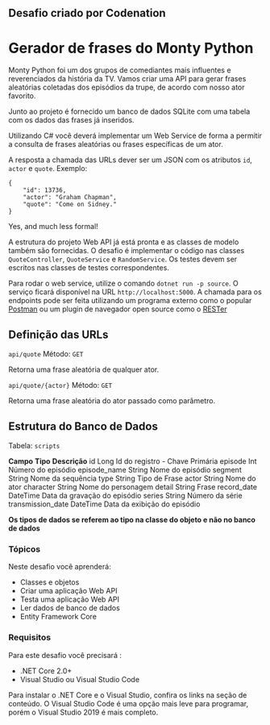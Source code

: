 ## Desafio criado por Codenation
# Gerador de frases do Monty Python
Monty Python foi um dos grupos de comediantes mais influentes e reverenciados da história da TV. Vamos criar uma API para gerar frases aleatórias coletadas dos episódios da trupe, de acordo com nosso ator favorito.

Junto ao projeto é fornecido um banco de dados SQLite com uma tabela com os dados das frases já inseridos.

Utilizando C# você deverá implementar um Web Service de forma a permitir a consulta de frases aleatórias ou frases específicas de um ator.

A resposta a chamada das URLs dever ser um JSON com os atributos `id`, `actor` e `quote`. Exemplo:

```
{ 
	"id": 13736,
	"actor": "Graham Chapman",
	"quote": "Come on Sidney."
}

```

Yes, and much less formal!

A estrutura do projeto Web API já está pronta e as classes de modelo também são fornecidas. O desafio é implementar o código nas classes `QuoteController`, `QuoteService` e `RandomService`. Os testes devem ser escritos nas classes de testes correspondentes.

Para rodar o web service, utilize o comando `dotnet run -p source`. O serviço ficará disponível na URL `http://localhost:5000`. A chamada para os endpoints pode ser feita utilizando um programa externo como o popular [Postman](https://www.postman.com) ou um plugin de navegador open source como o [RESTer](https://github.com/frigus02/RESTer)

## Definição das URLs
`api/quote`
Método: `GET`

Retorna uma frase aleatória de qualquer ator.

`api/quote/{actor}`
Método: `GET`

Retorna uma frase aleatória do ator passado como parâmetro.

## Estrutura do Banco de Dados
Tabela: `scripts`

**Campo**	  	   **Tipo**	   **Descrição**
id			    	Long	     Id do registro - Chave Primária
episode	        	Int	         Número do episódio
episode_name    	String	     Nome do episódio
segment	        	String	     Nome da sequência
type	        	String	     Tipo de Frase
actor	        	String	     Nome do ator
character	    	String	     Nome do personagem
detail	        	String	     Frase
record_date	    	DateTime	 Data da gravação do episódio
series	        	String	     Número da série
transmission_date	DateTime	 Data da exibição do episódio

**Os tipos de dados se referem ao tipo na classe do objeto e não no banco de dados**

### Tópicos
Neste desafio você aprenderá:

* Classes e objetos
* Criar uma aplicação Web API
* Testa uma aplicação Web API
* Ler dados de banco de dados
* Entity Framework Core

### Requisitos
​Para este desafio você precisará :

* .NET Core 2.0+
* Visual Studio ou Visual Studio Code

Para instalar o .NET Core e o Visual Studio, confira os links na seção de conteúdo. O Visual Studio Code é uma opção mais leve para programar, porém o Visual Studio 2019 é mais completo.